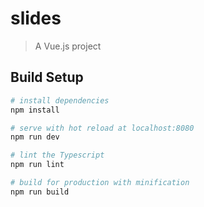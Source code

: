 # slides

> A Vue.js project

## Build Setup

``` bash
# install dependencies
npm install

# serve with hot reload at localhost:8080
npm run dev

# lint the Typescript
npm run lint

# build for production with minification
npm run build
